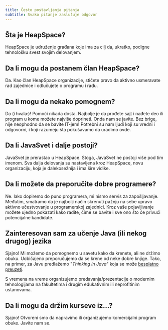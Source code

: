 ```yaml
---
title: Često postavljanja pitanja
subtitle: Svako pitanje zaslužuje odgovor
---
```


## Šta je HeapSpace?

HeapSpace je udruženje građana koje ima za cilj da, ukratko, podigne
tehnološku svest svojim delovanjem.


## Da li mogu da postanem član HeapSpace?

Da. Kao član HeapSpace organizacije, stičete pravo da aktivno usmeravate
rad zajednice i odlučujete o programu i radu.


## Da li mogu da nekako pomognem?

Da (i hvala:)! Pomoći nikada dosta. Najbolje je da prođete sajt i nađete
deo ili program u kome možete najviše doprineti. Onda nam se javite.
Bez brige, nije neophodno da se bavite IT-jem! Potrebni su nam ljudi koji
su vredni i odgovorni, i koji razumeju šta pokušavamo da uradimo ovde.


## Da li JavaSvet i dalje postoji?

JavaSvet je prerastao u HeapSpace. Stoga, JavaSvet ne postoji više pod tim
imenom. Sva dalja delovanja su nastavljena kroz HeapSpace, novu organizaciju,
koja je dalekosežnija i ima šire vidike.


## Da li možete da preporučite dobre programere?

Ne. Iako dopiremo do puno programera, mi nismo servis za zapošljavanje.
Međutim, smatramo da je najbolji način skrenuti pažnju na sebe upravo
aktivno učestvovanje u programerskoj zajednici. Kroz vaše pojavljivanje
možete ujedno pokazati kako radite, čime se bavite i sve ono što će
privući potencijalne kandidate.


## Zainteresovan sam za učenje Java (ili nekog drugog) jezika

Sjajno! Mi možemo da pomognemo u savetu kako da krenete, ali ne držimo obuku.
Uobičajeno preporučujemo da se krene od neke dobre knjige. Tako, na primer,
za Javu predlažemo "_Thinking in Java_" koja se može
[besplatno preuzeti](http://www.mindview.net/Books/TIJ/).

S vremena na vreme organizujemo predavanja/prezentacije o modernim tehnologijama
na fakultetima i drugim edukativnim ili neprofitinim ustanovama.


## Da li mogu da držim kurseve iz...?

Sjajno! Otvoreni smo da napravimo ili organizujemo komercijalni program
obuke. Javite nam se.
